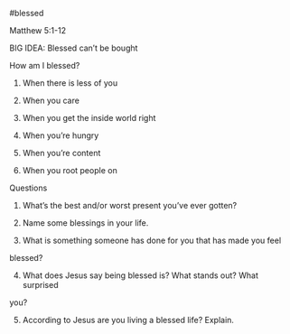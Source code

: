 #blessed

Matthew 5:1-12

BIG IDEA: Blessed can’t be bought

How am I blessed?

1. When there is less of you

2. When you care

3. When you get the inside world right

4. When you’re hungry

5. When you’re content

6. When you root people on

Questions

1. What’s the best and/or worst present you’ve ever gotten?

2.  Name some blessings in your life.

3. What is something someone has done for you that has made you feel

blessed?

4. What does Jesus say being blessed is? What stands out? What surprised

you?

5. According to Jesus are you living a blessed life? Explain.
